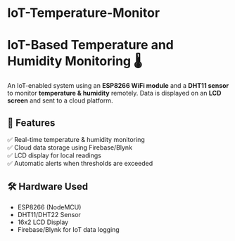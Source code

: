 # IoT-Temperature-Monitor
# IoT-Based Temperature and Humidity Monitoring 🌡️  
An IoT-enabled system using an **ESP8266 WiFi module** and a **DHT11 sensor** to monitor **temperature & humidity** remotely. Data is displayed on an **LCD screen** and sent to a cloud platform.

## 📌 Features
✅ Real-time temperature & humidity monitoring  
✅ Cloud data storage using Firebase/Blynk  
✅ LCD display for local readings  
✅ Automatic alerts when thresholds are exceeded  

## 🛠️ Hardware Used
- ESP8266 (NodeMCU)  
- DHT11/DHT22 Sensor  
- 16x2 LCD Display  
- Firebase/Blynk for IoT data logging  


